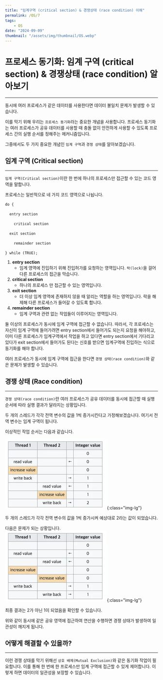 ```yaml
---
title: "임계구역 (critical section) & 경쟁상태 (race condition) 이해"
permalink: /OS/7
tags:
    - OS
date: "2024-09-09"
thumbnail: "/assets/img/thumbnail/OS.webp"
---
```


# 프로세스 동기화: 임계 구역 (critical section) & 경쟁상태 (race condition) 알아보기
---

동시에 여러 프로세스가 같은 데이터를 사용한다면 데이터 불일치 문제가 발생할 수 있습니다.

이를 막기 위해 우리는 `프로세스 동기화`라는 중요한 개념을 사용합니다.
프로세스 동기화는 여러 프로세스가 공유 데이터를 사용할 때 충돌 없이 안전하게 사용할 수 있도록 프로세스 간의 실행 순서를 정해주는 메커니즘입니다.

그중에서도 두 가지 중요한 개념인 `임계 구역`과 `경쟁 상태`를 알아보겠습니다.

## 임계 구역 (Critical section)
---

`임계 구역(Critical section)`이란 한 번에 하나의 프로세스만 접근할 수 있는 코드 영역을 말합니다.

프로세스는 일반적으로 네 가지 코드 영역으로 나뉩니다.

```text
do {

  entry section

    critical section 

  exit section

    remainder section	

} while (TRUE);
```

1. **entry section**
    - 임계 영역에 진입하기 위해 진입허가를 요청하는 영역입니다. `락(lock)`을 걸어 다른 프로세스의 접근을 막습니다.
2. **critical section**
    - 하나의 프로세스 만 접근할 수 있는 영역입니다.
3. **exit section**
    - 더 이상 임계 영역에 존재하지 않을 때 알리는 역할을 하는 영역입니다. 락을 해제해 다른 프로세스가 들어갈 수 있도록 합니다.
4. **remainder section**
    - 임계 구역과 관련 없는 작업들이 이루어지는 영역입니다.

둘 이상의 프로세스가 동시에 임계 구역에 접근할 수 없습니다. 
따라서, 각 프로세스는 자신이 임계 구역에 들어가려면 entry section에서 들어가도 되는지 요청을 해야하고, 이미 다른 프로세스가 임계구역에서 작업을 하고 있다면 entry section에서 기다리고 있다가 exit section에서 들어가도 된다는 신호를 받으면 임계구역에 진입하는 식으로 동기화를 해야 합니다.

여러 프로세스가 동시에 임계 구역에 접근을 한다면 `경쟁 상태(race condition)`와 같은 문제가 발생할 수 있습니다.

## 경쟁 상태 (Race condition)
---

`경쟁 상태(race condition)`란 여러 프로세스가 공유 데이터를 동시에 접근할 때 실행 순서에 따라 실행 결과가 달라지는 상황입니다.

두 개의 스레드가 각각 전역 변수의 값을 1씩 증가시킨다고 가정해보겠습니다. 여기서 전역 변수는 임계 구역이 됩니다.

이상적인 작업 순서는 다음과 같습니다.

![Race condition ideal](/assets/img/posts/OS/7/1.webp "Race condition ideal"){:class="img-lg"}

두 개의 스레드가 각각 전역 변수의 값을 1씩 증가시켜 예상대로 2라는 값이 되었습니다.

다음은 문제가 되는 상황입니다.
![Race condition problem](/assets/img/posts/OS/7/2.webp "Race condition problem"){:class="img-lg"}

최종 결과는 2가 아닌 1이 되었음을 확인할 수 있습니다.

위와 같이 동시에 같은 공유 영역에 접근하여 연산을 수행하면 경쟁 상태가 발생하여 일관성이 깨지게 됩니다.

## 어떻게 해결할 수 있을까?
---

이런 경쟁 상태를 막기 위해선 `상호 배제(Mutual Exclusion)`와 같은 동기화 작업이 필요합니다.
이를 통해 한 번에 한 프로세스만 임계 구역에 접근할 수 있게 제어합니다. 이렇게 하면 데이터의 일관성을 보장할 수 있습니다.